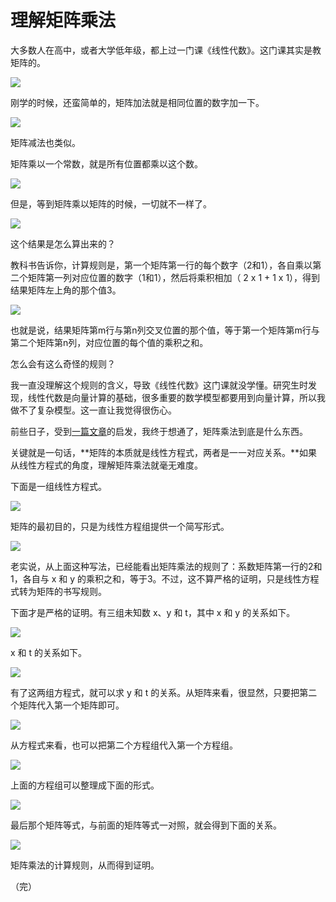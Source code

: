 # 理解矩阵乘法

大多数人在高中，或者大学低年级，都上过一门课《线性代数》。这门课其实是教矩阵的。

![](http://www.ruanyifeng.com/blogimg/asset/2015/bg2015090114.jpg)

刚学的时候，还蛮简单的，矩阵加法就是相同位置的数字加一下。

![](http://www.ruanyifeng.com/blogimg/asset/2015/bg2015090102.png)

矩阵减法也类似。

矩阵乘以一个常数，就是所有位置都乘以这个数。

![](http://www.ruanyifeng.com/blogimg/asset/2015/bg2015090103.png)

但是，等到矩阵乘以矩阵的时候，一切就不一样了。

![](http://www.ruanyifeng.com/blogimg/asset/2015/bg2015090104.png)

这个结果是怎么算出来的？

教科书告诉你，计算规则是，第一个矩阵第一行的每个数字（2和1），各自乘以第二个矩阵第一列对应位置的数字（1和1），然后将乘积相加（ 2 x 1 + 1 x 1），得到结果矩阵左上角的那个值3。

![](http://www.ruanyifeng.com/blogimg/asset/2015/bg2015090105.gif)

也就是说，结果矩阵第m行与第n列交叉位置的那个值，等于第一个矩阵第m行与第二个矩阵第n列，对应位置的每个值的乘积之和。

怎么会有这么奇怪的规则？

我一直没理解这个规则的含义，导致《线性代数》这门课就没学懂。研究生时发现，线性代数是向量计算的基础，很多重要的数学模型都要用到向量计算，所以我做不了复杂模型。这一直让我觉得很伤心。

前些日子，受到[一篇文章](https://nolaymanleftbehind.wordpress.com/2011/07/10/linear-algebra-what-matrices-actually-are/)的启发，我终于想通了，矩阵乘法到底是什么东西。

关键就是一句话，**矩阵的本质就是线性方程式，两者是一一对应关系。**如果从线性方程式的角度，理解矩阵乘法就毫无难度。

下面是一组线性方程式。

![](http://www.ruanyifeng.com/blogimg/asset/2015/bg2015090106.png)

矩阵的最初目的，只是为线性方程组提供一个简写形式。

![](http://www.ruanyifeng.com/blogimg/asset/2015/bg2015090107.png)

老实说，从上面这种写法，已经能看出矩阵乘法的规则了：系数矩阵第一行的2和1，各自与 x 和 y 的乘积之和，等于3。不过，这不算严格的证明，只是线性方程式转为矩阵的书写规则。

下面才是严格的证明。有三组未知数 x、y 和 t，其中 x 和 y 的关系如下。

![](http://www.ruanyifeng.com/blogimg/asset/2015/bg2015090108.png)

x 和 t 的关系如下。

![](http://www.ruanyifeng.com/blogimg/asset/2015/bg2015090109.png)

有了这两组方程式，就可以求 y 和 t 的关系。从矩阵来看，很显然，只要把第二个矩阵代入第一个矩阵即可。

![](http://www.ruanyifeng.com/blogimg/asset/2015/bg2015090110.png)

从方程式来看，也可以把第二个方程组代入第一个方程组。

![](http://www.ruanyifeng.com/blogimg/asset/2015/bg2015090111.png)

上面的方程组可以整理成下面的形式。

![](http://www.ruanyifeng.com/blogimg/asset/2015/bg2015090112.png)

最后那个矩阵等式，与前面的矩阵等式一对照，就会得到下面的关系。

![](http://www.ruanyifeng.com/blogimg/asset/2015/bg2015090113.png)

矩阵乘法的计算规则，从而得到证明。

（完）






